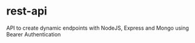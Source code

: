# rest-api
API to create dynamic endpoints with NodeJS, Express and Mongo using Bearer Authentication
